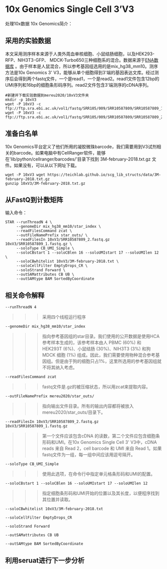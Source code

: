 # 10x Genomics Single Cell 3’V3
处理10x数据
10x Genomics简介：

## 采用的实验数据
本文采用测序样本来源于人类外周血单核细胞、小鼠结肠细胞，以及HEK293-RFP、NIH3T3-GFP、 MDCK-Turbo650三种细胞系的混合。数据来源于[ENA数据库](https://www.ebi.ac.uk/ena/browser/view/PRJNA593571?show=reads) 。由于样本是人鼠混合，所以参考基因组选用的是mix_hg38_mm10。测序方法是10x Genomics 3' V3，能够从单个细胞得到3'端的基因表达文库。经过测序后会得到两个fastq文件，一个是read1，一个是read2。read1文件包含12bp的UMI序列和16bp的细胞条形码序列。read2文件包含3'端测序的cDNA序列。

 ```
#新建并下载实验数据到mereu2020/10xV3文件夹
mkdir -p 10xV3
wget -P 10xV3 -c ftp://ftp.sra.ebi.ac.uk/vol1/fastq/SRR105/009/SRR10587809/SRR10587809_1.fastq.gz
wget -P 10xV3 -c ftp://ftp.sra.ebi.ac.uk/vol1/fastq/SRR105/009/SRR10587809/SRR10587809_2.fastq.gz

 ```

## 准备白名单
10x Genomics平台定义了他们所用的凝胶微珠barcode，我们需要用到V3试剂相关的barcode。如果电脑中有CellRanger软件，能够在'lib/python/cellranger/barcodes/'目录下找到 3M-february-2018.txt.gz 文件。如果没有，可以从以下网址下载。
```
wget -P 10xV3 wget https://teichlab.github.io/scg_lib_structs/data/3M-february-2018.txt.gz
gunzip 10xV3/3M-february-2018.txt.gz
```

## 从FastQ到计数矩阵
输入命令：
```
STAR --runThreadN 4 \
     --genomeDir mix_hg38_mm10/star_index \
     --readFilesCommand zcat \
     --outFileNamePrefix star_outs/ \
     --readFilesIn 10xV3/SRR10587809_2.fastq.gz 10xV3/SRR10587809_1.fastq.gz \
     --soloType CB_UMI_Simple \
     --soloCBstart 1 --soloCBlen 16 --soloUMIstart 17 --soloUMIlen 12 \
     --soloCBwhitelist 10xV3/3M-february-2018.txt \
     --soloCellFilter EmptyDrops_CR \
     --soloStrand Forward \
     --outSAMattributes CB UB \
     --outSAMtype BAM SortedByCoordinate
```

## 相关命令解释
`--runThreadN 4`
>>> 采用四个线程运行程序

`--genomeDir mix_hg38_mm10/star_index`
>>> 指向参考基因组的star目录。我们使用的公开数据是使用HCA参考样本生成的，该参考样本由人 PBMC (60%) 和 HEK293T (6%)、小鼠结肠 (30%)、NIH3T3 (3%) 和狗 MDCK 细胞 (1%) 组成。因此，我们需要使用物种混合参考基因组。但是由于狗的细胞只占1%，这里所选用的参考基因组就不将其纳入考虑。

`--readFilesCommand zcat`
>>> fastq文件是.gz的被压缩状态，所以用zcat来提取内容。

`--outFileNamePrefix mereu2020/star_outs/`
>>> 指向输出文件目录。所有的输出内容都将被放入mereu2020/star_outs/目录下。

`--readFilesIn 10xV3/SRR10587809_2.fastq.gz 10xV3/SRR10587809_1.fastq.gz`
>>>第一个文件应该包含cDNA 的读数，第二个文件应包含细胞条形码和UMI。在10x Genomics Single Cell 3' V3中，cDNA reads 来自 Read 2，cell barcode 和 UMI 来自 Read 1。如果fastq文件为一组，每一组中间应该用逗号隔开。

`--soloType CB_UMI_Simple`
>>>使用此选项，在命令行中指定单元格条形码和UMI的配置。

`--soloCBstart 1 --soloCBlen 16 --soloUMIstart 17 --soloUMIlen 12`
>>>指定细胞条形码和UMI开始的位置以及其长度，以便程序找到其位置并读取。

`--soloCBwhitelist 10xV3/3M-february-2018.txt`
>>>

`--soloCellFilter EmptyDrops_CR`
>>>

`--soloStrand Forward`
>>>

`--outSAMattributes CB UB`
>>>

`--outSAMtype BAM SortedByCoordinate`
>>>







## 利用seruat进行下一步分析

